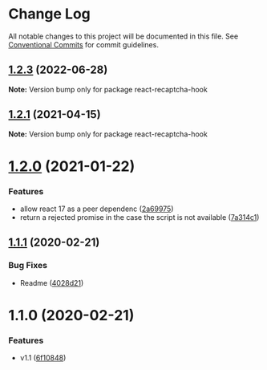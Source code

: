 # Change Log

All notable changes to this project will be documented in this file.
See [Conventional Commits](https://conventionalcommits.org) for commit guidelines.

## [1.2.3](https://github.com/hupe1980/react-recaptcha-hook/compare/react-recaptcha-hook@1.2.1...react-recaptcha-hook@1.2.3) (2022-06-28)

**Note:** Version bump only for package react-recaptcha-hook





## [1.2.1](https://github.com/hupe1980/react-recaptcha-hook/compare/react-recaptcha-hook@1.2.0...react-recaptcha-hook@1.2.1) (2021-04-15)

**Note:** Version bump only for package react-recaptcha-hook





# [1.2.0](https://github.com/hupe1980/react-recaptcha-hook/compare/react-recaptcha-hook@1.1.1...react-recaptcha-hook@1.2.0) (2021-01-22)


### Features

* allow react 17 as a peer dependenc ([2a69975](https://github.com/hupe1980/react-recaptcha-hook/commit/2a69975abecd911d1eb8f92c4161d48fb061e769))
* return a rejected promise in the case the script is not available ([7a314c1](https://github.com/hupe1980/react-recaptcha-hook/commit/7a314c1eea7658d343b558e6ad949c8e0ed018a0))





## [1.1.1](https://github.com/hupe1980/react-recaptcha-hook/compare/react-recaptcha-hook@1.1.0...react-recaptcha-hook@1.1.1) (2020-02-21)


### Bug Fixes

* Readme ([4028d21](https://github.com/hupe1980/react-recaptcha-hook/commit/4028d21c06c0bb594f39bc056c34619cbf6ffe41))





# 1.1.0 (2020-02-21)


### Features

* v1.1 ([6f10848](https://github.com/hupe1980/react-recaptcha-hook/commit/6f10848ccc1c045f963dbab3acf70d23f39547ec))
